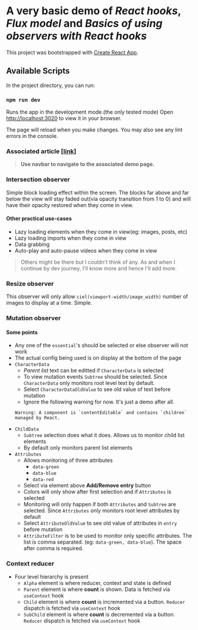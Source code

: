 # A very basic demo of *React hooks*, *Flux model* and *Basics of using observers with React hooks*

This project was bootstrapped with [Create React App](https://github.com/facebook/create-react-app).

## Available Scripts

In the project directory, you can run:

### `npm run dev`

Runs the app in the development mode.(the only tested mode)
Open [http://localhost:3020](http://localhost:3020) to view it in your browser.

The page will reload when you make changes.
You may also see any lint errors in the console.

### Associated article [\[link\]](https://www.everrover.com/articles/observers-in-react-vbasic)

> **Use navbar to navigate to the associated demo page.**

### Intersection observer 

Simple block loading effect within the screen. 
The blocks far above and far below the view will stay faded out(via opacity transition from 1 to 0) and will have their opacity restored when they come in view. 

#### Other practical use-cases

- Lazy loading elements when they come in view(eg: images, posts, etc)
- Lazy loading imports when they come in view
- Data grabbing
- Auto-play and auto-pause videos when they come in view


> Others might be there but I couldn't think of any. As and when I continue by dev journey, I'll know more and hence I'll add more.

### Resize observer

This observer will only allow `ciel(viewport-width/image_width)` number of images to display at a time. Simple.

### Mutation observer

#### Some points
- Any one of the `essential`'s should be selected or else observer will not work
- The actual config being used is on display at the bottom of the page
- `CharacterData`
  - *Parent list* text can be editted if `CharacterData` is selected
  - To view mutation events `Subtree` should be selected. Since `CharacterData` only monitors root level text by default.
  - Select `CharacterDataOldValue` to see old value of text before mutation
  - Ignore the following warning for now. It's just a demo after all.
  ```
  Warning: A component is `contentEditable` and contains `children` managed by React.
  ```
- `ChildData`
  - `Subtree` selection does what it does. Allows us to monitor child list elements
  - By default only monitors parent list elements
- `Attributes`
  - Allows monitoring of three attributes
    - `data-green`
    - `data-blue`
    - `data-red`
  - Select via element above **Add/Remove entry** button
  - Colors will only show after first selection and if `Attributes` is selected
  - Monitoring will only happen if both `Attributes` and `Subtree` are selected. Since `Attributes` only monitors root level attributes by default
  - Select `AttributeOldValue` to see old value of attributes in `entry` before mutation
  - `AttributeFilter` is to be used to monitor only specific attributes. The list is comma separated. (eg: `data-green, data-blue`). The space after comma is required.

### Context reducer

- Four level hierarchy is present
  - `Alpha` element is where reducer, context and state is defined
  - `Parent` element is where **count** is shown. Data is fetched via `useContext` hook
  - `Child` element is where **count** is incremented via a button. `Reducer` dispatch is fetched via `useContext` hook
  - `SubChild` element is where **count** is decremented via a button. `Reducer` dispatch is fetched via `useContext` hook